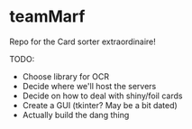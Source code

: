 # teamMarf
Repo for the Card sorter extraordinaire! 

TODO:  
* Choose library for OCR  
* Decide where we'll host the servers  
* Decide on how to deal with shiny/foil cards  
* Create a GUI (tkinter? May be a bit dated)  
* Actually build the dang thing
